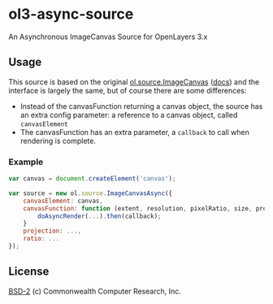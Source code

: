 # ol3-async-source
An Asynchronous ImageCanvas Source for OpenLayers 3.x

## Usage
This source is based on the original [ol.source.ImageCanvas][1] ([docs][2]) and the interface is largely the same, but of course there are some differences:

* Instead of the canvasFunction returning a canvas object, the source has an extra config parameter: a reference to a canvas object, called `canvasElement`
* The canvasFunction has an extra parameter, a `callback` to call when rendering is complete.

### Example
``` javascript
var canvas = document.createElement('canvas');

var source = new ol.source.ImageCanvasAsync({
    canvasElement: canvas,
    canvasFunction: function (extent, resolution, pixelRatio, size, projection, callback) {
        doAsyncRender(...).then(callback);
    }
    projection: ...,
    ratio: ...
});
```

## License
[BSD-2][3] (c) Commonwealth Computer Research, Inc.

[1]: https://github.com/openlayers/ol3/blob/master/src/ol/source/imagecanvas.js
[2]: http://openlayers.org/en/latest/apidoc/ol.source.ImageCanvas.html
[3]: https://tldrlegal.com/license/bsd-2-clause-license-(freebsd)
